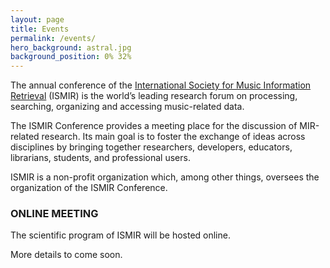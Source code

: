 ```yaml
---
layout: page
title: Events
permalink: /events/
hero_background: astral.jpg
background_position: 0% 32%
---
```

The annual conference of the [International Society for Music Information Retrieval](http://ismir.net/) (ISMIR) is the world’s leading research forum on processing, searching, organizing and accessing music-related data.

The ISMIR Conference provides a meeting place for the discussion of MIR-related research. Its main goal is to foster the exchange of ideas across disciplines by bringing together researchers, developers, educators, librarians, students, and professional users.

ISMIR is a non-profit organization which, among other things, oversees the organization of the ISMIR Conference.

### ONLINE MEETING
The scientific program of ISMIR will be hosted online.

More details to come soon.
